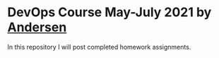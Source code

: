 # DevOps Course May-July 2021 by [Andersen](https://www.andersenlab.com/)
In this repository I will post completed homework assignments.

